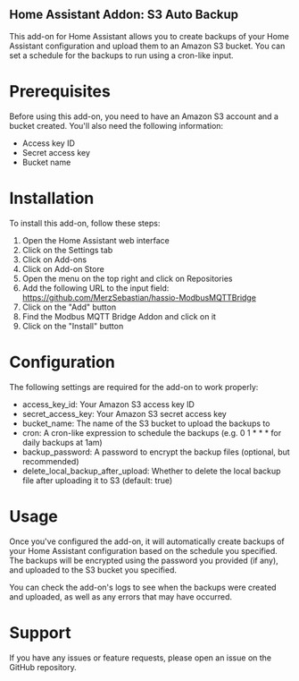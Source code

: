 ## Home Assistant Addon: S3 Auto Backup

This add-on for Home Assistant allows you to create backups of your Home Assistant configuration and upload them to an Amazon S3 bucket. You can set a schedule for the backups to run using a cron-like input.

# Prerequisites

Before using this add-on, you need to have an Amazon S3 account and a bucket created. You'll also need the following information:
- Access key ID
- Secret access key
- Bucket name


# Installation

To install this add-on, follow these steps:

1. Open the Home Assistant web interface
2. Click on the Settings tab
3. Click on Add-ons
4. Click on Add-on Store
5. Open the menu on the top right and click on Repositories
6. Add the following URL to the input field: https://github.com/MerzSebastian/hassio-ModbusMQTTBridge
7. Click on the "Add" button
8. Find the Modbus MQTT Bridge Addon and click on it
9. Click on the "Install" button


# Configuration

The following settings are required for the add-on to work properly:

- access_key_id: Your Amazon S3 access key ID
- secret_access_key: Your Amazon S3 secret access key
- bucket_name: The name of the S3 bucket to upload the backups to
- cron: A cron-like expression to schedule the backups (e.g. 0 1 * * * for daily backups at 1am)
- backup_password: A password to encrypt the backup files (optional, but recommended)
- delete_local_backup_after_upload: Whether to delete the local backup file after uploading it to S3 (default: true)

# Usage

Once you've configured the add-on, it will automatically create backups of your Home Assistant configuration based on the schedule you specified. The backups will be encrypted using the password you provided (if any), and uploaded to the S3 bucket you specified.


You can check the add-on's logs to see when the backups were created and uploaded, as well as any errors that may have occurred.

  
# Support

If you have any issues or feature requests, please open an issue on the GitHub repository.